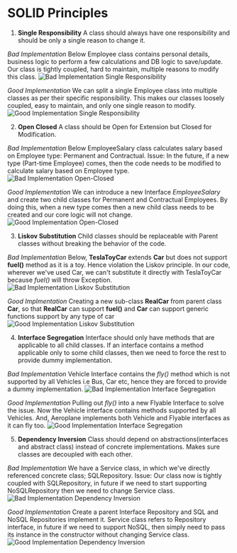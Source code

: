# SOLID Principles

1. **Single Responsibility**
A class should always have one responsibility and should be only a single reason to change it.

*Bad Implementation*
Below Employee class contains personal details, business logic to perform a few calculations and DB logic to save/update.
Our class is tightly coupled, hard to maintain, multiple reasons to modify this class.
![Bad Implementation Single Responsibility](/images/Single_Resp_Bad_Impl.png)

*Good Implementation*
We can split a single Employee class into multiple classes as per their specific responsibility.
This makes our classes loosely coupled, easy to maintain, and only one single reason to modify.
![Good Implementation Single Responsibility](/images/Single_Resp_Good_Impl.png)

2. **Open Closed**
A class should be Open for Extension but Closed for Modification.

*Bad Implementation*
Below EmployeeSalary class calculates salary based on Employee type: Permanent and Contractual.
Issue: In the future, if a new type (Part-time Employee) comes, then the code needs to be modified to calculate salary based on Employee type.
![Bad Implementation Open-Closed](/images/Open-Closed-Bad-Impl.png)

*Good Implementation*
We can introduce a new Interface *EmployeeSalary* and create two child classes for Permanent and Contractual Employees. By doing this, when a new type comes then a new child class needs to be created and our core logic will not change.
![Good Implementation Open-Closed](/images/Open-Closed-Good-Impl.png)

3. **Liskov Substitution**
Child classes should be replaceable with Parent classes without breaking the behavior of the code.

*Bad Implementation*
Below, **TeslaToyCar** extends **Car** but does not support **fuel()** method as it is a toy. Hence violation the Liskov principle.
In our code, wherever we've used Car, we can't substitute it directly with TeslaToyCar because *fuel()* will throw Exception.
![Bad Implementation Liskov Substitution](/images/Liskov_Bad_Impl.png)

*Good Implmentation*
Creating a new sub-class **RealCar** from parent class **Car**, so that **RealCar** can support **fuel()** and **Car** can support generic functions support by any type of car
![Good Implementation Liskov Substitution](/images/Liskov_Good_Impl.png)

4. **Interface Segregation**
Interface should only have methods that are applicable to all child classes.
If an interface contains a method applicable only to some child classes, then we need to force the rest to provide dummy implementation.

*Bad Implementation*
Vehicle Interface contains the *fly()* method which is not supported by all Vehicles i.e Bus, Car etc, hence they are forced to provide a dummy implementation.
![Bad Implementation Interface Segregation](/images/Interface-Segregation-Bad-Impl.png)

*Good Implementation*
Pulling out *fly()* into a new Flyable Interface to solve the issue. Now the Vehicle interface contains methods supported by all Vehicles. And, Aeroplane implements both Vehicle and Flyable interfaces as it can fly too.
![Good Implementation Interface Segregation](/images/Interface-Segregation-Good-Impl.png)

5. **Dependency Inversion**
Class should depend on abstractions(interfaces and abstract class) instead of concrete implementations.
Makes sure classes are decoupled with each other.

*Bad Implementation*
We have a Service class, in which we've directly referenced concrete class; SQLRepository.
Issue: Our class now is tightly coupled with SQLRepository, in future if we need to start supporting NoSQLRepository then we need to change Service class.
![Bad Implementation Dependency Inversion](/images/Dependency-Inversion-Bad-Impl.png)

*Good Implementation*
Create a parent Interface Repository and SQL and NoSQL Repositories implement it. 
Service class refers to Repository interface, in future if we need to support NoSQL, then simply need to pass its instance in the constructor without changing Service class.
![Good Implementation Dependency Inversion](/images/Dependency-Inversion-Good-Impl.png)